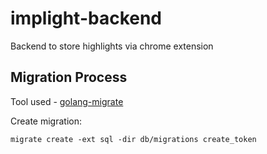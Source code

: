 # implight-backend
Backend to store highlights via chrome extension

## Migration Process
Tool used - [golang-migrate](https://github.com/golang-migrate/migrate)

Create migration:

```
migrate create -ext sql -dir db/migrations create_token
```
